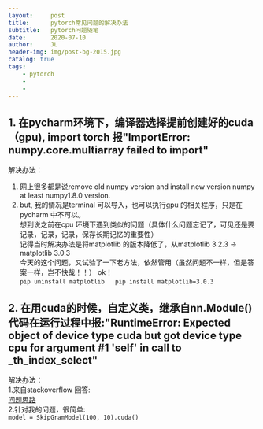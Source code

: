 ```yaml
---
layout:     post
title:      pytorch常见问题的解决办法
subtitle:   pytorch问题随笔
date:       2020-07-10
author:     JL
header-img: img/post-bg-2015.jpg
catalog: true
tags:
    - pytorch
    - 
    - 
---
```


## 1. 在pycharm环境下，编译器选择提前创建好的cuda（gpu), import torch 报"ImportError: numpy.core.multiarray failed to import"

解决办法：     

1. 网上很多都是说remove old numpy version and install new version numpy at least numpy1.8.0 version.  
2. but, 我的情况是terminal 可以导入，也可以执行gpu 的相关程序，只是在pycharm 中不可以。  
   想到说之前在cpu 环境下遇到类似的问题（具体什么问题忘记了，可见还是要记录，记录，记录，保存长期记忆的重要性）  
   记得当时解决办法是将matplotlib 的版本降低了，从matplotlib 3.2.3 -> matplotlib 3.0.3   
   今天的这个问题，又试验了一下老方法，依然管用（虽然问题不一样，但是答案一样，岂不快哉！！） ok！  
   	`pip uninstall matplotlib  
     pip install matplotlib=3.0.3 ` 


## 2. 在用cuda的时候，自定义类，继承自nn.Module() 代码在运行过程中报:"RuntimeError: Expected object of device type cuda but got device type cpu for argument #1 'self' in call to _th_index_select"  
解决办法：  
1.来自stackoverflow 回答:     
[问题思路](https://stackoverflow.com/questions/59347111/pytorch-runtimeerror-expected-object-of-device-type-cuda-but-got-device-type-cp)  
2.针对我的问题，很简单:   
`model = SkipGramModel(100, 10).cuda()  `

